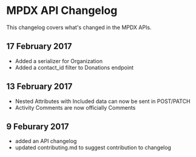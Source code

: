 # MPDX API Changelog

This changelog covers what's changed in the MPDX APIs.

## 17 February 2017
- Added a serializer for Organization
- Added a contact_id filter to Donations endpoint

## 13 February 2017
- Nested Attributes with Included data can now be sent in POST/PATCH
- Activity Comments are now officially Comments

## 9 Feburary 2017

- added an API changelog
- updated contributing.md to suggest contribution to changelog
